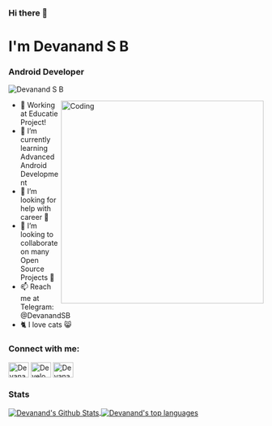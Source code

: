 ### Hi there 👋
# I'm Devanand S B
### Android Developer

<p align="left"> <img src="https://komarev.com/ghpvc/?username=DevanandSB&label=Profile%20views&color=129e00&style=plastic" alt="Devanand S B" /> </p>
<img align="right" alt="Coding" width="400" src="https://cdn.dribbble.com/users/2646423/screenshots/5507196/computer.gif">

- 🔭 Working at Educatie Project!
- 🌱 I’m currently learning Advanced Android Development
- 🤔 I’m looking for help with career 🏢
- 👯 I’m looking to collaborate on many Open Source Projects 💖
- 📫 Reach me at Telegram: @DevanandSB
- 🐈 I love cats 😸

<h3 align="left">Connect with me:</h3>
<p align="left">
<a href="https://www.facebook.com/sbdevanand" target="blank"><img align="center" src="https://cdn.jsdelivr.net/npm/simple-icons@3.0.1/icons/facebook.svg" alt="Devanand S B" height="30" width="40" /></a>
<a href="https://www.instagram.com/developer_deva/" target="blank"><img align="center" src="https://cdn.jsdelivr.net/npm/simple-icons@3.0.1/icons/instagram.svg" alt="Developer_Deva" height="30" width="40" /></a>
<a href="https://in.linkedin.com/in/sbdevanand" target="blank"><img align="center" src="https://cdn.jsdelivr.net/npm/simple-icons@3.0.1/icons/linkedin.svg" alt="Devanand S B" height="30" width="40" /></a>
</p>

### Stats
<a href="#stats">
<img align="center" alt="Devanand's Github Stats" src="https://gh-readme-stats-jr2zafif6.vercel.app/api?username=DevanandSB&show_icons=true&count_private=true" />
</a>
  
<a href="#stats">
<img align="center" alt="Devanand's top languages" src="https://gh-readme-stats-jr2zafif6.vercel.app/api/top-langs/?username=DevanandSB&layout=compact&langs_count=8" />
</a>
